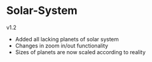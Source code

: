 # Solar-System
v1.2
- Added all lacking planets of solar system
- Changes in zoom in/out functionality
- Sizes of planets are now scaled according to reality
